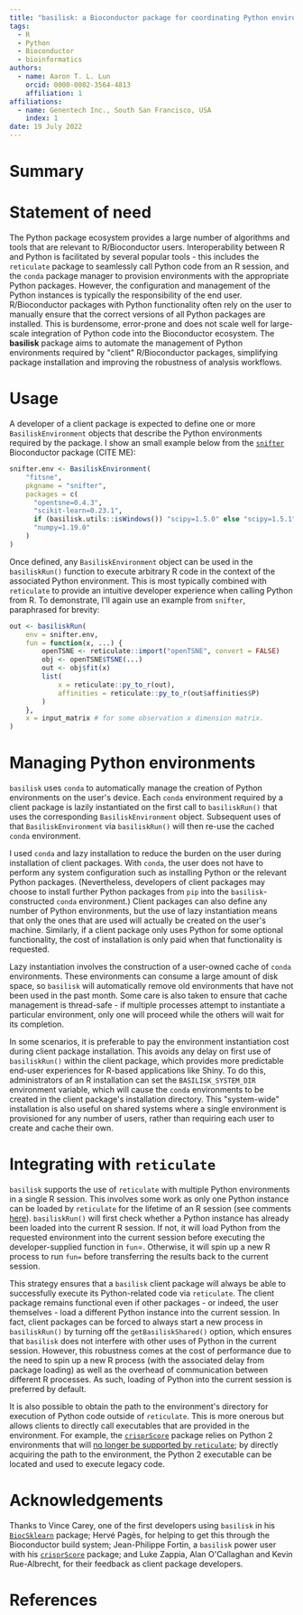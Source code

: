 ```yaml
---
title: "basilisk: a Bioconductor package for coordinating Python environments"
tags:
  - R
  - Python
  - Bioconductor
  - bioinformatics
authors:
  - name: Aaron T. L. Lun
    orcid: 0000-0002-3564-4813
    affiliation: 1
affiliations:
  - name: Genentech Inc., South San Francisco, USA
    index: 1
date: 19 July 2022
---
```


# Summary

# Statement of need

The Python package ecosystem provides a large number of algorithms and tools that are relevant to R/Bioconductor users.
Interoperability between R and Python is facilitated by several popular tools -
this includes the `reticulate` package to seamlessly call Python code from an R session,
and the `conda` package manager to provision environments with the appropriate Python packages.
However, the configuration and management of the Python instances is typically the responsibility of the end user.
R/Bioconductor packages with Python functionality often rely on the user to manually ensure that the correct versions of all Python packages are installed.
This is burdensome, error-prone and does not scale well for large-scale integration of Python code into the Bioconductor ecosystem.
The **basilisk** package aims to automate the management of Python environments required by "client" R/Bioconductor packages,
simplifying package installation and improving the robustness of analysis workflows.

# Usage

A developer of a client package is expected to define one or more `BasiliskEnvironment` objects that describe the Python environments required by the package.
I show an small example below from the [`snifter`](https://bioconductor.org/packages/snifter) Bioconductor package (CITE ME):

```r
snifter.env <- BasiliskEnvironment(
    "fitsne",
    pkgname = "snifter",
    packages = c(
      "opentsne=0.4.3",
      "scikit-learn=0.23.1",
      if (basilisk.utils::isWindows()) "scipy=1.5.0" else "scipy=1.5.1",
      "numpy=1.19.0"
    )
)
```

Once defined, any `BasiliskEnvironment` object can be used in the `basiliskRun()` function to execute arbitrary R code in the context of the associated Python environment.
This is most typically combined with `reticulate` to provide an intuitive developer experience when calling Python from R.
To demonstrate, I'll again use an example from `snifter`, paraphrased for brevity:

```r
out <- basiliskRun(
    env = snifter.env,
    fun = function(x, ...) {
        openTSNE <- reticulate::import("openTSNE", convert = FALSE)
        obj <- openTSNE$TSNE(...)
        out <- obj$fit(x)
        list(
            x = reticulate::py_to_r(out),
            affinities = reticulate::py_to_r(out$affinities$P)
        )
    },
    x = input_matrix # for some observation x dimension matrix.
)
```

# Managing Python environments

`basilisk` uses `conda` to automatically manage the creation of Python environments on the user's device.
Each `conda` environment required by a client package is lazily instantiated on the first call to `basiliskRun()` that uses the corresponding `BasiliskEnvironment` object.
Subsequent uses of that `BasiliskEnvironment` via `basiliskRun()` will then re-use the cached `conda` environment. 

I used `conda` and lazy installation to reduce the burden on the user during installation of client packages.
With `conda`, the user does not have to perform any system configuration such as installing Python or the relevant Python packages.
(Nevertheless, developers of client packages may choose to install further Python packages from `pip` into the `basilisk`-constructed `conda` environment.)
Client packages can also define any number of Python environments, but the use of lazy instantiation means that only the ones that are used will actually be created on the user's machine.
Similarly, if a client package only uses Python for some optional functionality, the cost of installation is only paid when that functionality is requested.

Lazy instantiation involves the construction of a user-owned cache of `conda` environments.
These environments can consume a large amount of disk space, so `basilisk` will automatically remove old environments that have not been used in the past month.
Some care is also taken to ensure that cache management is thread-safe -
if multiple processes attempt to instantiate a particular environment, only one will proceed while the others will wait for its completion.

In some scenarios, it is preferable to pay the environment instantiation cost during client package installation. 
This avoids any delay on first use of `basiliskRun()` within the client package, which provides more predictable end-user experiences for R-based applications like Shiny.
To do this, administrators of an R installation can set the `BASILISK_SYSTEM_DIR` environment variable, which will cause the `conda` environments to be created in the client package's installation directory.
This "system-wide" installation is also useful on shared systems where a single environment is provisioned for any number of users, rather than requiring each user to create and cache their own.

# Integrating with `reticulate`

`basilisk` supports the use of `reticulate` with multiple Python environments in a single R session.
This involves some work as only one Python instance can be loaded by `reticulate` for the lifetime of an R session (see comments [here](https://github.com/rstudio/reticulate/issues/27)).
`basiliskRun()` will first check whether a Python instance has already been loaded into the current R session.
If not, it will load Python from the requested environment into the current session before executing the developer-supplied function in `fun`=.
Otherwise, it will spin up a new R process to run `fun=` before transferring the results back to the current session.

This strategy ensures that a `basilisk` client package will always be able to successfully execute its Python-related code via `reticulate`.
The client package remains functional even if other packages - or indeed, the user themselves - load a different Python instance into the current session.
In fact, client packages can be forced to always start a new process in `basiliskRun()` by turning off the `getBasiliskShared()` option,
which ensures that `basilisk` does not interfere with other uses of Python in the current session.
However, this robustness comes at the cost of performance due to the need to spin up a new R process (with the associated delay from package loading) as well as the overhead of communication between different R processes.
As such, loading of Python into the current session is preferred by default. 

It is also possible to obtain the path to the environment's directory for execution of Python code outside of `reticulate`.
This is more onerous but allows clients to directly call executables that are provided in the environment. 
For example, the [`crisprScore`](https://bioconductor.org/packages/crisprScore) package relies on Python 2 environments that will [no longer be supported by `reticulate`](https://github.com/rstudio/reticulate/pull/1242);
by directly acquiring the path to the environment, the Python 2 executable can be located and used to execute legacy code.

# Acknowledgements

Thanks to Vince Carey, one of the first developers using `basilisk` in his [`BiocSklearn`](https://bioconductor.org/packages/BiocSklearn) package;
Hervé Pagès, for helping to get this through the Bioconductor build system;
Jean-Philippe Fortin, a `basilisk` power user with his [`crisprScore`](https://bioconductor.org/packages/crisprScore) package;
and Luke Zappia, Alan O'Callaghan and Kevin Rue-Albrecht, for their feedback as client package developers. 

# References

